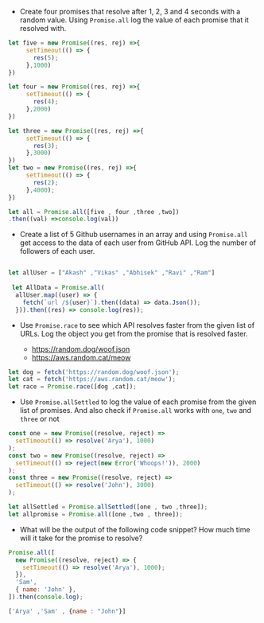 - Create four promises that resolve after 1, 2, 3 and 4 seconds with a random value. Using `Promise.all` log the value of each promise that it resolved with.

```js
let five = new Promise((res, rej) =>{
     setTimeout(() => {
       res(5);
     },1000)
})

let four = new Promise((res, rej) =>{
     setTimeout(() => {
       res(4);
     },2000)
})

let three = new Promise((res, rej) =>{
     setTimeout(() => {
       res(3);
     },3000)
})
let two = new Promise((res, rej) =>{
     setTimeout(() => {
       res(2);
     },4000);
})

let all = Promise.all([five , four ,three ,two])
.then((val) =>console.log(val))
```
- Create a list of 5 Github usernames in an array and using `Promise.all` get access to the data of each user from GitHub API. Log the number of followers of each user.

```js

let allUser = ["Akash" ,"Vikas" ,"Abhisek" ,"Ravi" ,"Ram"]
  
 let AllData = Promise.all(
  allUser.map((user) => {
    fetch(`url /${user}`).then((data) => data.Json());
  })).then((res) => console.log(res));

```
- Use `Promise.race` to see which API resolves faster from the given list of URLs. Log the object you get from the promise that is resolved faster.

  - https://random.dog/woof.json
  - https://aws.random.cat/meow

```js
let dog = fetch('https://random.dog/woof.json');
let cat = fetch('https://aws.random.cat/meow');
let race = Promise.race([dog ,cat]);
```
- Use `Promise.allSettled` to log the value of each promise from the given list of promises. And also check if `Promise.all` works with `one`, `two` and `three` or not

```js
const one = new Promise((resolve, reject) =>
  setTimeout(() => resolve('Arya'), 1000)
);
const two = new Promise((resolve, reject) =>
  setTimeout(() => reject(new Error('Whoops!')), 2000)
);
const three = new Promise((resolve, reject) =>
  setTimeout(() => resolve('John'), 3000)
);

let allSettled = Promise.allSettled([one , two ,three]);
let allpromise = Promise.all([one ,two , three]);
```

- What will be the output of the following code snippet? How much time will it take for the promise to resolve?

```js
Promise.all([
  new Promise((resolve, reject) => {
    setTimeout(() => resolve('Arya'), 1000);
  }),
  'Sam',
  { name: 'John' },
]).then(console.log);

['Arya' ,'Sam' , {name : "John"}]
```